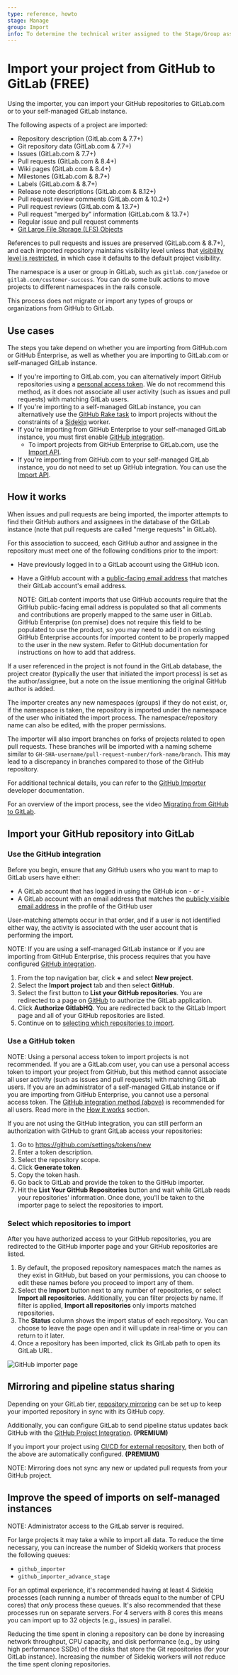 ```yaml
---
type: reference, howto
stage: Manage
group: Import
info: To determine the technical writer assigned to the Stage/Group associated with this page, see https://about.gitlab.com/handbook/engineering/ux/technical-writing/#assignments
---
```


# Import your project from GitHub to GitLab **(FREE)**

Using the importer, you can import your GitHub repositories to GitLab.com or to
your self-managed GitLab instance.

The following aspects of a project are imported:

- Repository description (GitLab.com & 7.7+)
- Git repository data (GitLab.com & 7.7+)
- Issues (GitLab.com & 7.7+)
- Pull requests (GitLab.com & 8.4+)
- Wiki pages (GitLab.com & 8.4+)
- Milestones (GitLab.com & 8.7+)
- Labels (GitLab.com & 8.7+)
- Release note descriptions (GitLab.com & 8.12+)
- Pull request review comments (GitLab.com & 10.2+)
- Pull request reviews (GitLab.com & 13.7+)
- Pull request "merged by" information (GitLab.com & 13.7+)
- Regular issue and pull request comments
- [Git Large File Storage (LFS) Objects](../../../topics/git/lfs/index.md)

References to pull requests and issues are preserved (GitLab.com & 8.7+), and
each imported repository maintains visibility level unless that [visibility
level is restricted](../../../public_access/public_access.md#restricting-the-use-of-public-or-internal-projects),
in which case it defaults to the default project visibility.

The namespace is a user or group in GitLab, such as `gitlab.com/janedoe` or `gitlab.com/customer-success`. You can do some bulk actions to move projects to different namespaces in the rails console.

This process does not migrate or import any types of groups or organizations from GitHub to GitLab.

## Use cases

The steps you take depend on whether you are importing from GitHub.com or GitHub Enterprise, as well as whether you are importing to GitLab.com or self-managed GitLab instance.

- If you're importing to GitLab.com, you can alternatively import GitHub repositories
  using a [personal access token](#use-a-github-token). We do not recommend
  this method, as it does not associate all user activity (such as issues and
  pull requests) with matching GitLab users.
- If you're importing to a self-managed GitLab instance, you can alternatively use the
  [GitHub Rake task](../../../administration/raketasks/github_import.md) to import
  projects without the constraints of a [Sidekiq](../../../development/sidekiq_style_guide.md) worker.
- If you're importing from GitHub Enterprise to your self-managed GitLab instance, you must first enable
  [GitHub integration](../../../integration/github.md).
  - To import projects from GitHub Enterprise to GitLab.com, use the [Import API](../../../api/import.md).
- If you're importing from GitHub.com to your self-managed GitLab instance, you do not need to set up GitHub integration. You can use the [Import API](../../../api/import.md).

## How it works

When issues and pull requests are being imported, the importer attempts to find their GitHub authors and
assignees in the database of the GitLab instance (note that pull requests are called "merge requests" in GitLab).

For this association to succeed, each GitHub author and assignee in the repository
must meet one of the following conditions prior to the import:

- Have previously logged in to a GitLab account using the GitHub icon.
- Have a GitHub account with a [public-facing email address](https://docs.github.com/en/github/setting-up-and-managing-your-github-user-account/managing-email-preferences/setting-your-commit-email-address)
  that matches their GitLab account's email address.

  NOTE:
  GitLab content imports that use GitHub accounts require that the GitHub public-facing
  email address is populated so that all comments and contributions are properly mapped
  to the same user in GitLab. GitHub Enterprise (on premise) does not require this field
  to be populated to use the product, so you may need to add it on existing GitHub Enterprise
  accounts for imported content to be properly mapped to the user in the new system.
  Refer to GitHub documentation for instructions on how to add that address.

If a user referenced in the project is not found in the GitLab database, the project creator (typically the user
that initiated the import process) is set as the author/assignee, but a note on the issue mentioning the original
GitHub author is added.

The importer creates any new namespaces (groups) if they do not exist, or, if the namespace is taken, the
repository is imported under the namespace of the user who initiated the import process. The namespace/repository
name can also be edited, with the proper permissions.

The importer will also import branches on forks of projects related to open pull requests. These branches will be
imported with a naming scheme similar to `GH-SHA-username/pull-request-number/fork-name/branch`. This may lead to
a discrepancy in branches compared to those of the GitHub repository.

For additional technical details, you can refer to the
[GitHub Importer](../../../development/github_importer.md "Working with the GitHub importer")
developer documentation.

For an overview of the import process, see the video [Migrating from GitHub to GitLab](https://youtu.be/VYOXuOg9tQI).

## Import your GitHub repository into GitLab

### Use the GitHub integration

Before you begin, ensure that any GitHub users who you want to map to GitLab users have either:

- A GitLab account that has logged in using the GitHub icon
  \- or -
- A GitLab account with an email address that matches the [publicly visible email address](https://docs.github.com/en/rest/reference/users#get-a-user) in the profile of the GitHub user

User-matching attempts occur in that order, and if a user is not identified either way, the activity is associated with
the user account that is performing the import.

NOTE:
If you are using a self-managed GitLab instance or if you are importing from GitHub Enterprise, this process requires that you have configured
[GitHub integration](../../../integration/github.md).

1. From the top navigation bar, click **+** and select **New project**.
1. Select the **Import project** tab and then select **GitHub**.
1. Select the first button to **List your GitHub repositories**. You are redirected to a page on [GitHub](https://github.com) to authorize the GitLab application.
1. Click **Authorize GitlabHQ**. You are redirected back to the GitLab Import page and all of your GitHub repositories are listed.
1. Continue on to [selecting which repositories to import](#select-which-repositories-to-import).

### Use a GitHub token

NOTE:
Using a personal access token to import projects is not recommended. If you are a GitLab.com user,
you can use a personal access token to import your project from GitHub, but this method cannot
associate all user activity (such as issues and pull requests) with matching GitLab users.
If you are an administrator of a self-managed GitLab instance or if you are importing from
GitHub Enterprise, you cannot use a personal access token.
The [GitHub integration method (above)](#use-the-github-integration) is recommended for all users.
Read more in the [How it works](#how-it-works) section.

If you are not using the GitHub integration, you can still perform an authorization with GitHub to grant GitLab access your repositories:

1. Go to <https://github.com/settings/tokens/new>
1. Enter a token description.
1. Select the repository scope.
1. Click **Generate token**.
1. Copy the token hash.
1. Go back to GitLab and provide the token to the GitHub importer.
1. Hit the **List Your GitHub Repositories** button and wait while GitLab reads your repositories' information.
   Once done, you'll be taken to the importer page to select the repositories to import.

### Select which repositories to import

After you have authorized access to your GitHub repositories, you are redirected to the GitHub importer page and
your GitHub repositories are listed.

1. By default, the proposed repository namespaces match the names as they exist in GitHub, but based on your permissions,
   you can choose to edit these names before you proceed to import any of them.
1. Select the **Import** button next to any number of repositories, or select **Import all repositories**. Additionally,
   you can filter projects by name. If filter is applied, **Import all repositories** only imports matched repositories.
1. The **Status** column shows the import status of each repository. You can choose to leave the page open and it will
   update in real-time or you can return to it later.
1. Once a repository has been imported, click its GitLab path to open its GitLab URL.

![GitHub importer page](img/import_projects_from_github_importer_v12_3.png)

## Mirroring and pipeline status sharing

Depending on your GitLab tier, [repository mirroring](../repository/repository_mirroring.md) can be set up to keep
your imported repository in sync with its GitHub copy.

Additionally, you can configure GitLab to send pipeline status updates back GitHub with the
[GitHub Project Integration](../integrations/github.md). **(PREMIUM)**

If you import your project using [CI/CD for external repository](../../../ci/ci_cd_for_external_repos/index.md), then both
of the above are automatically configured. **(PREMIUM)**

NOTE:
Mirroring does not sync any new or updated pull requests from your GitHub project.

## Improve the speed of imports on self-managed instances

NOTE:
Administrator access to the GitLab server is required.

For large projects it may take a while to import all data. To reduce the time necessary, you can increase the number of
Sidekiq workers that process the following queues:

- `github_importer`
- `github_importer_advance_stage`

For an optimal experience, it's recommended having at least 4 Sidekiq processes (each running a number of threads equal
to the number of CPU cores) that *only* process these queues. It's also recommended that these processes run on separate
servers. For 4 servers with 8 cores this means you can import up to 32 objects (e.g., issues) in parallel.

Reducing the time spent in cloning a repository can be done by increasing network throughput, CPU capacity, and disk
performance (e.g., by using high performance SSDs) of the disks that store the Git repositories (for your GitLab instance).
Increasing the number of Sidekiq workers will *not* reduce the time spent cloning repositories.
